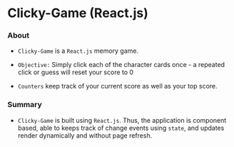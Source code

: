 
# Clicky-Game (React.js)

### About

* `Clicky-Game` is a `React.js` memory game.

* `Objective:` Simply click each of the character cards once - a repeated click or guess will reset your score to 0

* `Counters` keep track of your current score as well as your top score.

### Summary

* `Clicky-Game` is built using `React.js`. Thus, the application is component based, able to keeps track of change events using `state`, and updates render dynamically and without page refresh.

<!-- * Preview `Tech-News-Scraper` LIVE on [Heroku](https://ancient-harbor-58732.herokuapp.com/)  -->




